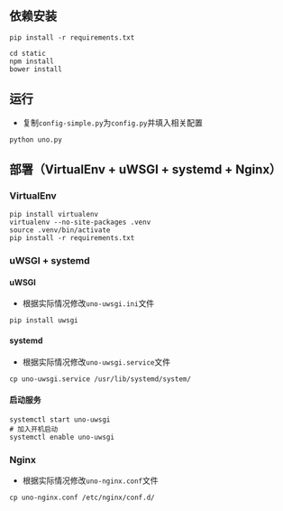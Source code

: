 ## 依赖安装

```
pip install -r requirements.txt
```

```
cd static
npm install
bower install
```

## 运行

- 复制`config-simple.py`为`config.py`并填入相关配置

```
python uno.py
```

## 部署（VirtualEnv + uWSGI + systemd + Nginx）

### VirtualEnv

```
pip install virtualenv
virtualenv --no-site-packages .venv
source .venv/bin/activate
pip install -r requirements.txt
```

### uWSGI + systemd

#### uWSGI

- 根据实际情况修改`uno-uwsgi.ini`文件

```
pip install uwsgi
```

#### systemd

- 根据实际情况修改`uno-uwsgi.service`文件

```
cp uno-uwsgi.service /usr/lib/systemd/system/
```

#### 启动服务

```
systemctl start uno-uwsgi
# 加入开机启动
systemctl enable uno-uwsgi
```

### Nginx

- 根据实际情况修改`uno-nginx.conf`文件

```
cp uno-nginx.conf /etc/nginx/conf.d/
```
